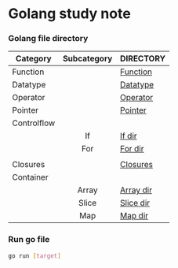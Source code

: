 # Golang study note

### Golang file directory

| Category    | Subcategory | DIRECTORY                                 |
| ----------- | :---------: | ----------------------------------------- |
| Function    |             | [Function](./Go/Function/main.go)         |
| Datatype    |             | [Datatype](./Go/Datatype/main.go)         |
| Operator    |             | [Operator](./Go/Operator/main.go)         |
| Pointer     |             | [Pointer](./Go/Pointer/main.go)           |
| Controlflow |             |                                           |
|             |     If      | [If dir](./Go/Controlflow/If/main.go)     |
|             |     For     | [For dir](./Go/Controlflow/For/main.go)   |
|             |             |                                           |
| Closures    |             | [Closures](./Go/Closures/main.go)         |
| Container   |             |                                           |
|             |    Array    | [Array dir](./Go/Container/Array/main.go) |
|             |    Slice    | [Slice dir](./Go/Container/Slice/main.go) |
|             |     Map     | [Map dir](./Go/Container/Map/main.go)     |

### Run go file
```bash
go run [target]
```